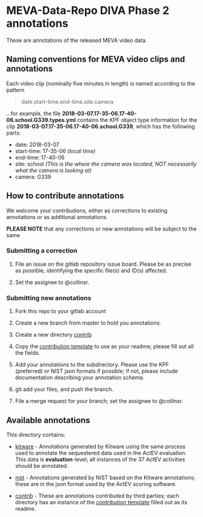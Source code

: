 # MEVA-Data-Repo DIVA Phase 2 annotations

These are annotations of the released MEVA video data.

## Naming conventions for MEVA video clips and annotations

Each video clip (nominally five minutes in length) is named according to the pattern

> date.start-time.end-time.site.camera

...for example, the file **2018-03-07.17-35-06.17-40-06.school.G339.types.yml** contains the KPF object type information for the clip **2018-03-07.17-35-06.17-40-06.school.G339**, which has the following parts:

* date: 2018-03-07
* start-time: 17-35-06 *(local time)*
* end-time: 17-40-06
* site: school *(This is the where the camera was located, NOT necessarily what the camera is looking at)*
* camera: G339

## How to contribute annotations

We welcome your contributions, either as corrections to existing annotations or as additional annotations.

**PLEASE NOTE** that any corrections or new annotations will be subject to the same 

### Submitting a correction

1. File an issue on the gitlab repository issue board. Please be as precise as possible, identifying the specific file(s) and ID(s) affected.

2. Set the assignee to @collinsr.

### Submitting new annotations

1. Fork this repo to your gitlab account

2. Create a new branch from master to hold you annotations.

2. Create a new directory [contrib](contrib)

3. Copy the [contribution template](contrib/template.md) to use as your readme; please fill out all the fields.

4. Add your annotations to the subdirectory. Please use the KPF (preferred) or NIST json formats if possible; if not, please include documentation describing your annotation schema.

5. git add your files, and push the branch.

6. File a merge request for your branch; set the assignee to @collinsr.

## Available annotations

This directory contains:

* [kitware](kitware) - Annotations generated by Kitware using the same process used to annotate the sequestered data used in the ActEV evaluation. This data is **evaluation**-level; all instances of the 37 ActEV activities should be annotated.

* [nist](nist) - Annotations generated by NIST based on the Kitware annotations; these are in the json format used by the ActEV scoring software.

* [contrib](contrib) - These are annotations contributed by third parties; each directory has an instance of the [contribution template](contrib/template.md) filled out as its readme.

